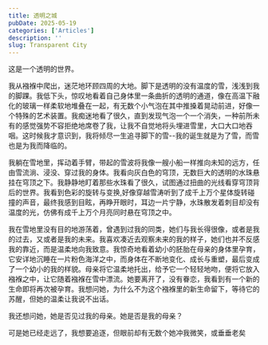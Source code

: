 ```yaml
---
title: 透明之城
pubDate: 2025-05-19
categories: ['Articles']
description: ''
slug: Transparent City
---
```


这是一个透明的世界。

我从襁褓中爬出，迷茫地环顾四周的大地。脚下是透明的没有温度的雪，浅浅到我的脚踝。我低下头，惊叹地看着自己身体里一条曲折的透明的通道，像在高温下融化的玻璃一样柔软地堆叠在一起，有无数个小气泡在其中推搡着晃动前进，好像一个特殊的艺术装置。我痴迷地看了很久，直到发现气泡一个一个消失，一种前所未有的感觉强势不容拒绝地席卷了我，让我不自觉地将头埋进雪里，大口大口地吞咽。这时候我才意识到，我将倾尽一生追寻脚下的雪--我的诞生就是为了雪，而雪也是为我而降临的。

我躺在雪地里，挥动着手臂，带起的雪波将我像一艘小船一样推向未知的远方，任由雪流淌、浸没、穿过我的身体。我看向灰白色的穹顶，无数巨大的透明的水珠悬挂在穹顶之下。我静静地盯着那些水珠看了很久，试图通过扭曲的光线看穿穹顶背后的世界。我看到色彩的旋转与变换,好像穿越雪涛听到了成千上万个星体旋转碰撞的声音，最终我感到目眩，再睁开眼时，耳边一片宁静，水珠散发着刺目却没有温度的光，仿佛有成千上万个月亮同时悬在穹顶之中。

我在雪地里没有目的地游荡着，曾遇到过我的同类，她们与我长得很像，或者是我的过去，又或者是我的未来。我喜欢凑近去观察未来的我的样子，她们也并不反感我的靠近，而是温柔地向我致意。我惊奇地看着幼小的胚胎在母亲的身体里孕育，它安详地沉睡在一片粉色海洋之中，而身体在不断地变化、成长与重塑，最后变成了一个幼小的我的样貌。母亲将它温柔地托出，给予它一个轻轻地吻，便将它放入襁褓之中，让它随着襁褓在雪中漂流。她要离开了，没有眷恋，我看到有一个新的生命即将再次被孕育。我想问她，为什么不为这个襁褓里的新生命留下，等待它的苏醒，但她的温柔让我说不出话。

我还想问她，她是否见过我的母亲。她是否是我的母亲？

可是她已经走远了，我想要追逐，但眼前却有无数个她冲我微笑，或垂垂老矣
